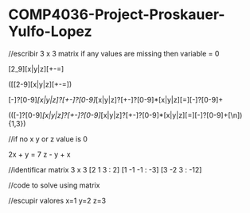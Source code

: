 # COMP4036-Project-Proskauer-Yulfo-Lopez

//escribir 3 x 3 matrix if any values are missing then variable = 0

[2_9][x|y|z][+-=]

([[2-9][x|y|z][+\-=])

[-]?[0-9]*[x|y|z]?[+-]?[0-9]*[x|y|z]?[+-]?[0-9]*[x|y|z][=][-]?[0-9]+

(([-]?[0-9]*[x|y|z]?[+-]?[0-9]*[x|y|z]?[+-]?[0-9]*[x|y|z][=][-]?[0-9]+[\n]){1,3})

//if no x y or z value is 0

2x + y = 7
z - y + x 

//identificar matrix 3 x 3
[2 1 3 : 2]
[1 -1 -1 : -3]
[3 -2 3 : -12]

//code to solve using matrix


//escupir valores
x=1
y=2
z=3

